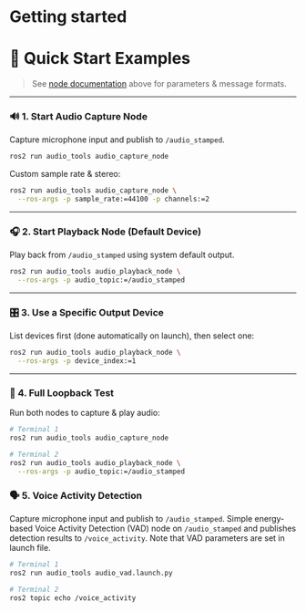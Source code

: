 # Getting started

# 🚀 Quick Start Examples

> See [node documentation](../about/implementation.md) above for parameters & message formats.

---

### 🔊 1. Start Audio Capture Node

Capture microphone input and publish to `/audio_stamped`.

```bash
ros2 run audio_tools audio_capture_node
```

Custom sample rate & stereo:

```bash
ros2 run audio_tools audio_capture_node \
  --ros-args -p sample_rate:=44100 -p channels:=2
```

---

### 🎧 2. Start Playback Node (Default Device)

Play back from `/audio_stamped` using system default output.

```bash
ros2 run audio_tools audio_playback_node \
  --ros-args -p audio_topic:=/audio_stamped
```

---

### 🎛️ 3. Use a Specific Output Device

List devices first (done automatically on launch), then select one:

```bash
ros2 run audio_tools audio_playback_node \
  --ros-args -p device_index:=1
```

---

### 🔄 4. Full Loopback Test

Run both nodes to capture & play audio:

```bash
# Terminal 1
ros2 run audio_tools audio_capture_node

# Terminal 2
ros2 run audio_tools audio_playback_node \
  --ros-args -p audio_topic:=/audio_stamped
```

### 🗣️ 5. Voice Activity Detection

Capture microphone input and publish to `/audio_stamped`. Simple energy-based Voice Activity Detection (VAD) node on `/audio_stamped` and publishes detection results to `/voice_activity`. Note that VAD parameters are set in launch file.

```bash
# Terminal 1
ros2 run audio_tools audio_vad.launch.py

# Terminal 2
ros2 topic echo /voice_activity
```
